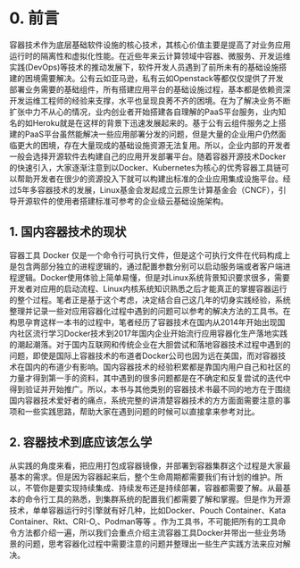 # 0. 前言

容器技术作为底层基础软件设施的核心技术，其核心价值主要是提高了对业务应用运行时的隔离性和虚拟化性能。在近些年来云计算领域中容器、微服务、开发运维实践\(DevOps\)等技术的推动发展下，软件开发人员遇到了前所未有的基础设施搭建的困境需要解决。公有云如亚马逊，私有云如Openstack等都仅仅提供了开发部署业务需要的基础组件，所有搭建应用平台的基础设施过程，基本都是依赖资深开发运维工程师的经验来支撑，水平也呈现良莠不齐的困境。在为了解决业务不断扩张中力不从心的情况，业内创业者开始搭建各自理解的PaaS平台服务，业内知名的如Heroku就是在这样的背景下迅速发展起来的。基于公有云组件服务之上搭建的PaaS平台虽然能解决一些应用部署分发的问题，但是大量的企业用户仍然面临更大的困境，存在大量现成的基础设施资源无法复用。所以，企业内部的开发者一般会选择开源软件去构建自己的应用开发部署平台。随着容器开源技术Docker的快速引入，大家逐渐注意到以Docker、Kubernetes为核心的优秀容器工具链可以帮助开发者在很少的资源投入下就可以构建出标准的企业应用集成设施平台。经过5年多容器技术的发展，Linux基金会发起成立云原生计算基金会（CNCF），引导开源软件的使用者搭建标准可参考的企业级云基础设施架构。

## 1. 国内容器技术的现状

容器工具 Docker 仅是一个命令行可执行文件，但是这个可执行文件在代码构成上是包含两部分独立的进程逻辑的，通过配置参数分别可以启动服务端或者客户端进程逻辑。Docker使用体验上简单易懂，但是对Linux系统背景知识要求很多，需要开发者对应用的启动流程、Linux内核系统知识熟悉之后才能真正的掌握容器运行的整个过程。笔者正是基于这个考虑，决定结合自己这几年的切身实践经验，系统整理并记录一些对应用容器化过程中遇到的问题可以参考的解决方法的工具书。在构思孕育这样一本书的过程中，笔者经历了容器技术在国内从2014年开始出现国内社区流行学习Docker技术到2017年国内企业开始流行应用容器化生产落地实践的潮起潮落。对于国内互联网和传统企业在大胆尝试和落地容器技术过程中遇到的问题，即使是国际上容器技术的布道者Docker公司也因为远在美国，而对容器技术在国内的布道少有影响。国内容器技术的经验积累都是靠国内用户自己和社区的力量才得到第一手的资料，其中遇到的很多问题都是在不确定和反复尝试的迭代中得到验证并开始推广。所以，本书与其他类别的容器技术书最不同的地方在于围绕国内容器技术爱好者的痛点，系统完整的讲清楚容器技术的方方面面需要注意的事项和一些实践思路，帮助大家在遇到问题的时候可以直接拿来参考对比。

## 2. 容器技术到底应该怎么学

从实践的角度来看，把应用打包成容器镜像，并部署到容器集群这个过程是大家最基本的需求。但是因为容器起来后，整个生命周期都需要我们有计划的维护。所以，不管你是要实现持续集成、持续发布还是持续部署，容器都需要了解。从最基本的命令行工具的熟悉，到集群系统的配置我们都需要了解和掌握。但是作为开源技术，单单容器运行时引擎就有好几种，比如Docker、Pouch Container、Kata Container、Rkt、CRI-O,、Podman等等 。作为工具书，不可能把所有的工具命令方法都介绍一遍，所以我们会重点介绍主流容器工具Docker并带出一些业务场景的问题，思考容器化过程中需要注意的问题并整理出一些生产实践方法来应对解决。











